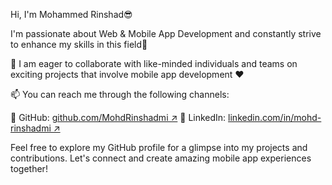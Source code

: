 Hi, I'm Mohammed Rinshad😎

I'm passionate about Web & Mobile App Development and constantly strive to enhance my skills in this field🥰

💞️ I am eager to collaborate with like-minded individuals and teams on exciting projects that involve mobile app development ❤️

📫 You can reach me through the following channels:

 🥅 GitHub: [github.com/MohdRinshadmi ↗](https://github.com/MohdRinshadmi)
 🥅 LinkedIn: [linkedin.com/in/mohd-rinshadmi ↗](https://www.linkedin.com/in/mohammed-rinshad-78974524b)

Feel free to explore my GitHub profile for a glimpse into my projects and contributions. Let's connect and create amazing mobile app experiences together!


